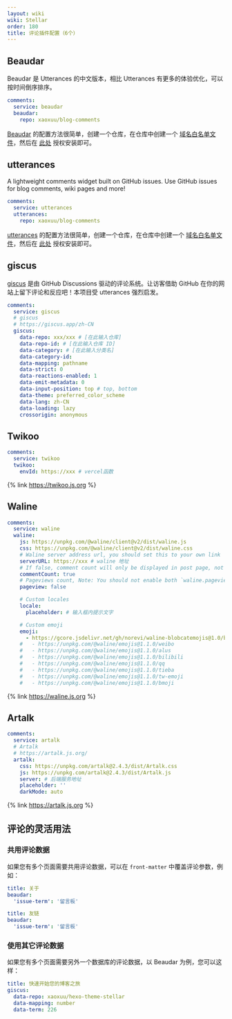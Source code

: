 ```yaml
---
layout: wiki
wiki: Stellar
order: 180
title: 评论插件配置（6个）
---
```


## Beaudar

Beaudar 是 Utterances 的中文版本，相比 Utterances 有更多的体验优化，可以按时间倒序排序。

```yaml blog/_config.stellar.yml
comments:
  service: beaudar
  beaudar:
    repo: xaoxuu/blog-comments
```

[Beaudar](https://beaudar.lipk.org) 的配置方法很简单，创建一个仓库，在仓库中创建一个 [域名白名单文件](https://github.com/xaoxuu/blog-comments/blob/main/beaudar.json)，然后在 [此处](https://github.com/apps/beaudar) 授权安装即可。

## utterances

A lightweight comments widget built on GitHub issues. Use GitHub issues for blog comments, wiki pages and more!

```yaml blog/_config.stellar.yml
comments:
  service: utterances
  utterances:
    repo: xaoxuu/blog-comments
```

[utterances](https://utteranc.es) 的配置方法很简单，创建一个仓库，在仓库中创建一个 [域名白名单文件](https://github.com/xaoxuu/blog-comments/blob/main/utterances.json)，然后在 [此处](https://github.com/apps/utterances) 授权安装即可。

## giscus


[giscus](https://giscus.app/zh-CN) 是由 GitHub Discussions 驱动的评论系统。让访客借助 GitHub 在你的网站上留下评论和反应吧！本项目受 utterances 强烈启发。

```yaml blog/_config.stellar.yml
comments:
  service: giscus
  # giscus
  # https://giscus.app/zh-CN
  giscus:
    data-repo: xxx/xxx # [在此输入仓库]
    data-repo-id: # [在此输入仓库 ID]
    data-category: # [在此输入分类名]
    data-category-id:
    data-mapping: pathname
    data-strict: 0
    data-reactions-enabled: 1
    data-emit-metadata: 0
    data-input-position: top # top, bottom
    data-theme: preferred_color_scheme
    data-lang: zh-CN
    data-loading: lazy
    crossorigin: anonymous
```


## Twikoo

```yaml blog/_config.stellar.yml
comments:
  service: twikoo
  twikoo:
    envId: https://xxx # vercel函数
```

{% link https://twikoo.js.org %}

## Waline

```yaml blog/_config.stellar.yml
comments:
  service: waline
  waline:
    js: https://unpkg.com/@waline/client@v2/dist/waline.js
    css: https://unpkg.com/@waline/client@v2/dist/waline.css
    # Waline server address url, you should set this to your own link
    serverURL: https://xxx # waline 地址
    # If false, comment count will only be displayed in post page, not in home page
    commentCount: true
    # Pageviews count, Note: You should not enable both `waline.pageview` and `leancloud_visitors`.
    pageview: false

    # Custom locales
    locale:
      placeholder: # 输入框内提示文字

    # Custom emoji
    emoji: 
      - https://gcore.jsdelivr.net/gh/norevi/waline-blobcatemojis@1.0/blobs
    #   - https://unpkg.com/@waline/emojis@1.1.0/weibo
    #   - https://unpkg.com/@waline/emojis@1.1.0/alus
    #   - https://unpkg.com/@waline/emojis@1.1.0/bilibili
    #   - https://unpkg.com/@waline/emojis@1.1.0/qq
    #   - https://unpkg.com/@waline/emojis@1.1.0/tieba
    #   - https://unpkg.com/@waline/emojis@1.1.0/tw-emoji
    #   - https://unpkg.com/@waline/emojis@1.1.0/bmoji
```

{% link https://waline.js.org %}

## Artalk

```yaml blog/_config.stellar.yml
comments:
  service: artalk
  # Artalk
  # https://artalk.js.org/
  artalk:
    css: https://unpkg.com/artalk@2.4.3/dist/Artalk.css
    js: https://unpkg.com/artalk@2.4.3/dist/Artalk.js 
    server: # 后端服务地址
    placeholder: ''
    darkMode: auto
```

{% link https://artalk.js.org %}

## 评论的灵活用法

### 共用评论数据

如果您有多个页面需要共用评论数据，可以在 `front-matter` 中覆盖评论参数，例如：

```yaml blog/source/about/index.md
title: 关于
beaudar:
  'issue-term': '留言板'
```

```yaml blog/source/friends/index.md
title: 友链
beaudar:
  'issue-term': '留言板'
```

### 使用其它评论数据

如果您有多个页面需要另外一个数据库的评论数据，以 Beaudar 为例，您可以这样：

```yaml blog/source/wiki/stellar/index.md
title: 快速开始您的博客之旅
giscus:
  data-repo: xaoxuu/hexo-theme-stellar
  data-mapping: number
  data-term: 226
```
